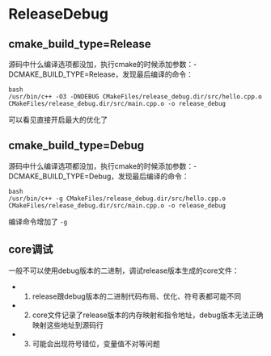 # ReleaseDebug

## cmake_build_type=Release

源码中什么编译选项都没加，执行cmake的时候添加参数：-DCMAKE_BUILD_TYPE=Release，发现最后编译的命令：

```
bash
/usr/bin/c++ -O3 -DNDEBUG CMakeFiles/release_debug.dir/src/hello.cpp.o CMakeFiles/release_debug.dir/src/main.cpp.o -o release_debug
```

可以看见直接开启最大的优化了

## cmake_build_type=Debug

源码中什么编译选项都没加，执行cmake的时候添加参数：-DCMAKE_BUILD_TYPE=Debug，发现最后编译的命令：

```
bash
/usr/bin/c++ -g CMakeFiles/release_debug.dir/src/hello.cpp.o CMakeFiles/release_debug.dir/src/main.cpp.o -o release_debug
```

编译命令增加了 `-g`

## core调试

一般不可以使用debug版本的二进制，调试release版本生成的core文件：
* 1. release跟debug版本的二进制代码布局、优化、符号表都可能不同
* 2. core文件记录了release版本的内存映射和指令地址，debug版本无法正确映射这些地址到源码行
* 3. 可能会出现符号错位，变量值不对等问题
